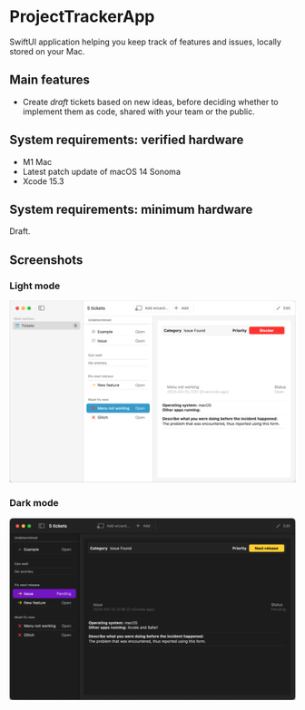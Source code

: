 # ProjectTrackerApp
SwiftUI application helping you keep track of features and issues, locally stored on your Mac.

## Main features
 - Create *draft* tickets based on new ideas, before deciding whether to implement them as code, shared with your team or the public.

## System requirements: verified hardware
- M1 Mac
- Latest patch update of macOS 14 Sonoma
- Xcode 15.3

## System requirements: minimum hardware
Draft.

## Screenshots
### Light mode
![Screenshot of the ProjectTracker app in macOS, with Light mode enabled.](/Screenshots/ProjectTracker-light-threeColumns.png)

### Dark mode
![Screenshot of the ProjectTracker app in macOS, with Dark mode enabled.](/Screenshots/ProjectTracker-dark-doubleColumns.png)

